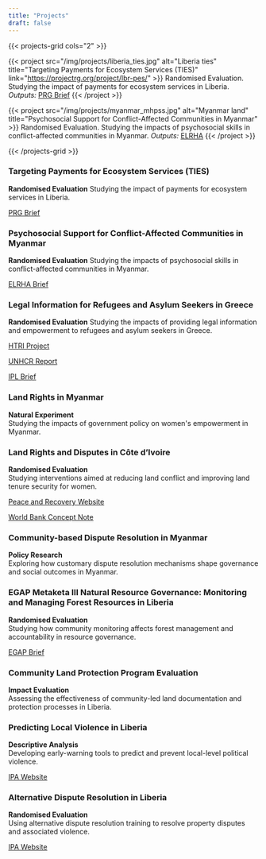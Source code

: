 ```yaml
---
title: "Projects"
draft: false
---
```


{{< projects-grid cols="2" >}}

{{< project src="/img/projects/liberia_ties.jpg" alt="Liberia ties" title="Targeting Payments for Ecosystem Services (TIES)" link="https://projectrg.org/project/lbr-pes/" >}}
Randomised Evaluation. Studying the impact of payments for ecosystem services in Liberia.
_Outputs:_ [PRG Brief](https://projectrg.org/project/lbr-pes/)
{{< /project >}}

{{< project src="/img/projects/myanmar_mhpss.jpg" alt="Myanmar land" title="Psychosocial Support for Conflict-Affected Communities in Myanmar" >}}
Randomised Evaluation. Studying the impacts of psychosocial skills in conflict-affected communities in Myanmar.
_Outputs:_ [ELRHA](https://www.elrha.org/resource/policy-brief-strengthening-social-cohesion-through-psychosocial-interventions-in-conflict-affected-myanmar)
{{< /project >}}

{{< /projects-grid >}}


### Targeting Payments for Ecosystem Services (TIES)
**Randomised Evaluation**
Studying the impact of payments for ecosystem services in Liberia.
 
[PRG Brief](https://projectrg.org/project/lbr-pes/)

### Psychosocial Support for Conflict-Affected Communities in Myanmar
**Randomised Evaluation**
Studying the impacts of psychosocial skills in conflict-affected communities in Myanmar.

[ELRHA Brief](https://www.elrha.org/resource/policy-brief-strengthening-social-cohesion-through-psychosocial-interventions-in-conflict-affected-myanmar)

### Legal Information for Refugees and Asylum Seekers in Greece
**Randomised Evaluation**
Studying the impacts of providing legal information and empowerment to refugees and asylum seekers in Greece. 

[HTRI Project](https://poverty-action.org/protecting-against-exploitation-asylum-seekers-and-refugees-impact-information-provision-greece)

[UNHCR Report](https://data.unhcr.org/en/documents/details/106568)

[IPL Brief](https://immigrationlab.org/content/uploads/2024/01/IPL-Home-For-Good-ResearchBrief-2023.pdf)

### Land Rights in Myanmar
**Natural Experiment**  
Studying the impacts of government policy on women's empowerment in Myanmar.  

### Land Rights and Disputes in Côte d’Ivoire
**Randomised Evaluation**  
Studying interventions aimed at reducing land conflict and improving land 
tenure security for women.
  
[Peace and Recovery Website](https://poverty-action.org/norms-and-institutions-post-conflict-setting-fostering-inclusive-property-rights-cote-divoire)

[World Bank Concept Note](https://poverty-action.org/sites/default/files/2025-01/What-s-Mine-is-Yours-Pilot-Evidence-from-a-Randomized-Impact-Evaluation-on-Property-Rights-and-Women-s-Empowerment-in-Cote-d-Ivoire.pdf)

### Community-based Dispute Resolution in Myanmar
**Policy Research**  
Exploring how customary dispute resolution mechanisms shape governance and 
social outcomes in Myanmar.  

### EGAP Metaketa III Natural Resource Governance: Monitoring and Managing Forest Resources in Liberia
**Randomised Evaluation**  
Studying how community monitoring affects forest management and 
accountability in resource governance.
  
[EGAP Brief](https://egap.org/project/monitoring-and-managing-forest-resources-in-liberia/)

### Community Land Protection Program Evaluation
**Impact Evaluation**  
Assessing the effectiveness of community-led land documentation and 
protection processes in Liberia.  

### Predicting Local Violence in Liberia
**Descriptive Analysis**  
Developing early-warning tools to predict and prevent local-level 
political violence.  

[IPA Website](https://www.poverty-action.org/study/predicting-local-violence-liberia)

### Alternative Dispute Resolution in Liberia
**Randomised Evaluation**  
Using alternative dispute resolution training to resolve property disputes 
and associated violence.  

[IPA 
Website](https://www.poverty-action.org/study/peace-education-rural-liberia)


